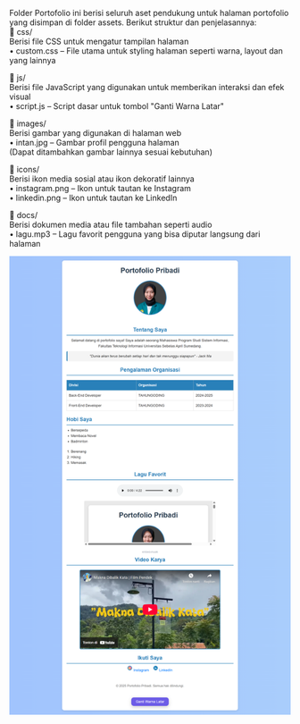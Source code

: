 Folder Portofolio ini berisi seluruh aset pendukung untuk halaman portofolio yang disimpan di folder assets. Berikut struktur dan penjelasannya:  
📁 css/  
Berisi file CSS untuk mengatur tampilan halaman  
• custom.css – File utama untuk styling halaman seperti warna, layout dan yang lainnya  

📁 js/  
Berisi file JavaScript yang digunakan untuk memberikan interaksi dan efek visual  
• script.js – Script dasar untuk tombol "Ganti Warna Latar"  

📁 images/  
Berisi gambar yang digunakan di halaman web  
• intan.jpg – Gambar profil pengguna halaman  
(Dapat ditambahkan gambar lainnya sesuai kebutuhan)  

📁 icons/  
Berisi ikon media sosial atau ikon dekoratif lainnya  
• instagram.png – Ikon untuk tautan ke Instagram  
• linkedin.png – Ikon untuk tautan ke LinkedIn  

📁 docs/  
Berisi dokumen media atau file tambahan seperti audio  
• lagu.mp3 – Lagu favorit pengguna yang bisa diputar langsung dari halaman  

![Hasil](assets/images/portofolio.png)  
